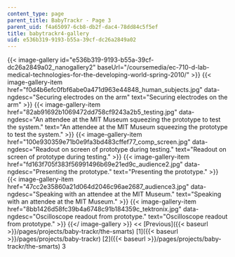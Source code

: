 ```yaml
---
content_type: page
parent_title: BabyTrackr - Page 3
parent_uid: f4a65097-6cb8-db2f-dac4-78dd84c5f5ef
title: babytrackr4-gallery
uid: e536b319-9193-b55a-39cf-dc26a2849a02
---
```


{{< image-gallery id="e536b319-9193-b55a-39cf-dc26a2849a02_nanogallery2" baseUrl="/coursemedia/ec-710-d-lab-medical-technologies-for-the-developing-world-spring-2010/" >}}
{{< image-gallery-item href="f0d4b6efc0fbf6abe0a471d963e44848_human_subjects.jpg" data-ngdesc="Securing electrodes on the arm" text="Securing electrodes on the arm" >}}
{{< image-gallery-item href="82ab91692b1069472dd758cf9243a2b5_testing.jpg" data-ngdesc="An attendee at the MIT Museum squeezing the prototype to test the system." text="An attendee at the MIT Museum squeezing the prototype to test the system." >}}
{{< image-gallery-item href="100e930359e71b0e9fa3bd483cffef77_comp_screen.jpg" data-ngdesc="Readout on screen of prototype during testing." text="Readout on screen of prototype during testing." >}}
{{< image-gallery-item href="fd163f705f383f56991496b69e21ed9c_audience2.jpg" data-ngdesc="Presenting the prototype." text="Presenting the prototype." >}}
{{< image-gallery-item href="47cc2e35860a21d064d2046c96ae2687_audience3.jpg" data-ngdesc="Speaking with an attendee at the MIT Museum." text="Speaking with an attendee at the MIT Museum." >}}
{{< image-gallery-item href="8bb1426d58fc39b4a6748c91b184359c_tektronix.jpg" data-ngdesc="Oscilloscope readout from prototype." text="Oscilloscope readout from prototype." >}}
{{</ image-gallery >}}
<< [Previous]({{< baseurl >}}/pages/projects/baby-trackr/the-smarts) [1]({{< baseurl >}}/pages/projects/baby-trackr) [2]({{< baseurl >}}/pages/projects/baby-trackr/the-smarts) 3